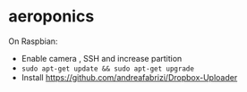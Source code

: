 # aeroponics

On Raspbian:

- Enable camera ,  SSH and increase partition
- `sudo apt-get update && sudo apt-get upgrade`
- Install https://github.com/andreafabrizi/Dropbox-Uploader
